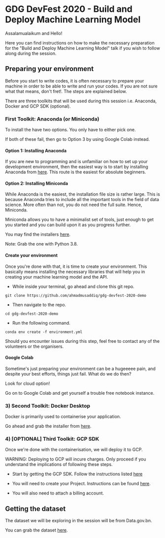 # GDG DevFest 2020 - Build and Deploy Machine Learning Model

Assalamualaikum and Hello!

Here you can find instructions on how to make the necessary preparation for the "Build and Deploy Machine Learning Model" talk if you wish to follow along during the session.

## Preparing your environment

Before you start to write codes, it is often necessary to prepare your machine in order to be able to write and run your codes. If you are not sure what that means, don't fret!. The steps are explained below.

There are three toolkits that will be used during this session i.e. Anaconda, Docker and GCP SDK (optional).

### First Toolkit: Anaconda (or Miniconda)

To install the have two options. You only have to either pick one.

If both of these fail, then go to Option 3 by using Google Colab instead.

#### Option 1: Installing Anaconda

If you are new to programming and is unfamiliar on how to set up your development environment, then the easiest way is to start by installing Anaconda from [here](https://www.anaconda.com/products/individual). This route is the easiest for absolute beginners.

#### Option 2: Installing Miniconda

While Anaconda is the easiest, the installation file size is rather large. This is because Anaconda tries to include all the important tools in the field of data science. More often than not, you do not need the full suite. Hence, Miniconda. 

Miniconda allows you to have a minimalist set of tools, just enough to get you started and you can build upon it as you progress further.

You may find the installers [here](https://docs.conda.io/en/latest/miniconda.html).

Note: Grab the one with Python 3.8.

#### Create your environment

Once you're done with that, it is time to create your environment. This basically means installing the necessary libraries that will help you in creating your machine learning model and the API. 

- While inside your terminal, go ahead and clone this git repo.

`git clone https://github.com/ahmadmusaddiq/gdg-devfest-2020-demo`

- Then navigate to the repo.

`cd gdg-devfest-2020-demo`

- Run the following command.

`conda env create -f environment.yml`

Should you encounter issues during this step, feel free to contact any of the volunteers or the organisers.

#### Google Colab

Sometime's just preparing your environment can be a hugeeeee pain, and despite your best efforts, things just fail. What do we do then?

Look for cloud option!

Go on to Google Colab and get yourself a trouble free notebook instance.

### 3) Second Toolkit: Docker Desktop

Docker is primarily used to containerise your application.

Go ahead and grab the installer from [here](https://www.docker.com/products/docker-desktop).

### 4) [OPTIONAL] Third Toolkit: GCP SDK

Once we're done with the containerisation, we will deploy it to GCP.

WARNING: Deploying to GCP will incure charges. Only proceed if you understand the implications of following these steps.

- Start by getting the GCP SDK. Follow the instructions listed [here](https://cloud.google.com/sdk/docs/install)

- You will need to create your Project. Instructions can be found [here](https://cloud.google.com/resource-manager/docs/creating-managing-projects).

- You will also need to attach a billing account.

## Getting the dataset

The dataset we will be exploring in the session will be from Data.gov.bn.

You can grab the dataset [here](https://www.data.gov.bn/Lists/dataset/mdisplay.aspx?ID=777).

